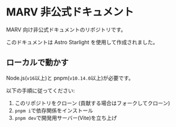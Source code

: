 # MARV 非公式ドキュメント

MARV 向け非公式ドキュメントのリポジトリです。

このドキュメントは Astro Starlight を使用して作成されました。

## ローカルで動かす

Node.js(`v16`以上)と pnpm(`v10.14.0`以上)が必要です。

以下の手順に従ってください:

1. このリポジトリをクローン (貢献する場合はフォークしてクローン)
2. `pnpm i`で依存関係をインストール
3. `pnpm dev`で開発用サーバー(Vite)を立ち上げ
